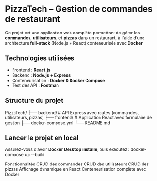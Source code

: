 # PizzaTech – Gestion de commandes de restaurant

Ce projet est une application web complète permettant de gérer les **commandes**, **utilisateurs**, et **pizzas** dans un restaurant, à l'aide d’une architecture **full-stack** (Node.js + React) conteneurisée avec **Docker**.

## Technologies utilisées

-  Frontend : **React.js**
-  Backend : **Node.js + Express**
-  Conteneurisation : **Docker & Docker Compose**
-  Test des API : **Postman**

##  Structure du projet
PizzaTech/
├── backend/ # API Express avec routes (commandes, utilisateurs, pizzas)
├── frontend/ # Application React avec formulaire de gestion
├── docker-compose.yml
└── README.md


## Lancer le projet en local

Assurez-vous d’avoir **Docker Desktop installé**, puis exécutez :
docker-compose up --build

Fonctionnalités
CRUD des commandes
CRUD des utilisateurs
CRUD des pizzas
Affichage dynamique en React
Conteneurisation complète avec Docker

